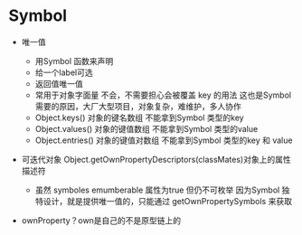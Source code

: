 # Symbol

- 唯一值
  - 用Symbol 函数来声明
  - 给一个label可选
  - 返回值唯一值
  - 常用于对象字面量 不会，不需要担心会被覆盖
    key 的用法 这也是Symbol 需要的原因，大厂大型项目，对象复杂，难维护，多人协作
  - Object.keys() 对象的键名数组 不能拿到Symbol 类型的key
  - Object.values() 对象的键值数组 不能拿到Symbol 类型的value
  - Object.entries() 对象的键值对数组 不能拿到Symbol 类型的key 和 value


- 可迭代对象
  Object.getOwnPropertyDescriptors(classMates)对象上的属性描述符
  - 虽然 symboles emumberable 属性为true 但仍不可枚举
    因为Symbol 独特设计，就是提供唯一值的，只能通过
    getOwnPropertySymbols 来获取

- ownProperty？own是自己的不是原型链上的

    